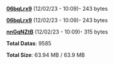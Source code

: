 [**06bqLrx9**](/data/06bqLrx9.txt) (12/02/23 - 10:09)- 243 bytes

[**06bqLrx9**](/data/06bqLrx9.txt) (12/02/23 - 10:09)- 243 bytes

[**nnGqNZtB**](/data/nnGqNZtB.txt) (12/02/23 - 10:09)- 315 bytes

**Total Datas**: 9585

**Total Size**: 63.94 MB / 63.9 MB